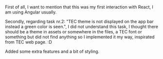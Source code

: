 First of all, I want to mention that this was my first interaction with React, I am using Angular usually. 

Secondly, regarding task nr.2: "TEC theme is not displayed on the app bar instead a green color is seen.",
I did not understand this task, I thought there should be a theme in assets or somewhere in the files, a TEC
font or something but did not find anything so I implemented it my way, inspirated from TEC web page. :D

Added some extra features and a bit of styling. 
